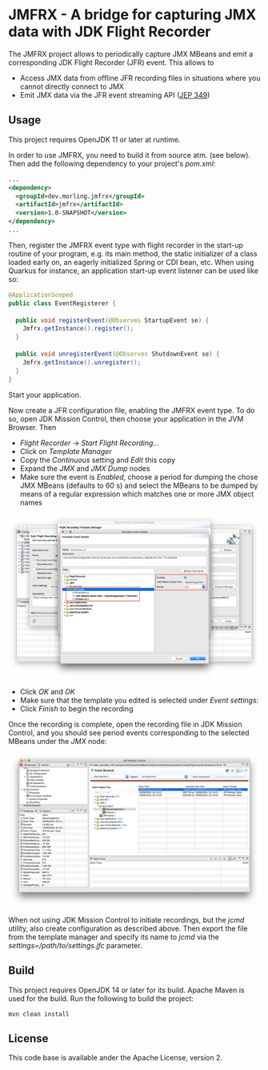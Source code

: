 # JMFRX - A bridge for capturing JMX data with JDK Flight Recorder

The JMFRX project allows to periodically capture JMX MBeans and emit a corresponding JDK Flight Recorder (JFR) event.
This allows to

* Access JMX data from offline JFR recording files in situations where you cannot directly connect to JMX
* Emit JMX data via the JFR event streaming API ([JEP 349](https://openjdk.java.net/jeps/349))

## Usage

This project requires OpenJDK 11 or later at runtime.

In order to use JMFRX, you need to build it from source atm. (see below).
Then add the following dependency to your project's _pom.xml_:

```xml
...
<dependency>
  <groupId>dev.morling.jmfrx</groupId>
  <artifactId>jmfrx</artifactId>
  <version>1.0-SNAPSHOT</version>
</dependency>
...
```

Then, register the JMFRX event type with flight recorder in the start-up routine of your program,
e.g. its main method, the static initializer of a class loaded early on, an eagerly initialized Spring or CDI bean, etc.
When using Quarkus for instance, an application start-up event listener can be used like so:

```java
@ApplicationScoped
public class EventRegisterer {

  public void registerEvent(@Observes StartupEvent se) {
    Jmfrx.getInstance().register();
  }

  public void unregisterEvent(@Observes ShutdownEvent se) {
    Jmfrx.getInstance().unregister();
  }
}
```

Start your application.

Now create a JFR configuration file, enabling the JMFRX event type.
To do so, open JDK Mission Control, then choose your application in the JVM Browser.
Then

* _Flight Recorder_ -> _Start Flight Recording..._
* Click on _Template Manager_
* Copy the _Continuous_ setting and _Edit_ this copy
* Expand the _JMX_ and _JMX Dump_ nodes
* Make sure the event is _Enabled_, choose a period for dumping the chose JMX MBeans (defaults to 60 s) and select the MBeans to be dumped by means of a regular expression which matches one or more JMX object names

![Configuring JMFRX](jmfrx_mission_control_configuration.png)

* Click _OK_ and _OK_
* Make sure that the template you edited is selected under _Event settings:_
* Click _Finish_ to begin the recording

Once the recording is complete, open the recording file in JDK Mission Control,
and you should see period events corresponding to the selected MBeans under the _JMX_ node:

![JMFRX Events in JDK Mission Control](jmfrx_events.png)

When not using JDK Mission Control to initiate recordings, but the _jcmd_ utility,
also create configuration as described above.
Then export the file from the template manager and specify its name to _jcmd_ via the _settings=/path/to/settings.jfc_ parameter.

## Build

This project requires OpenJDK 14 or later for its build.
Apache Maven is used for the build.
Run the following to build the project:

```shell
mvn clean install
```

## License

This code base is available ander the Apache License, version 2.
